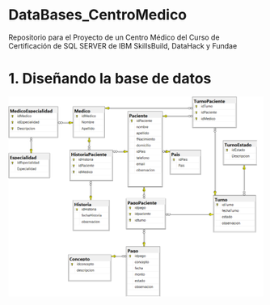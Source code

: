 # DataBases_CentroMedico
Repositorio para el Proyecto de un Centro Médico del Curso de Certificación de SQL SERVER de IBM SkillsBuild, DataHack y Fundae
# 1. Diseñando la base de datos
![Diagrama de la base de datos](images/CentroMedico.png)
